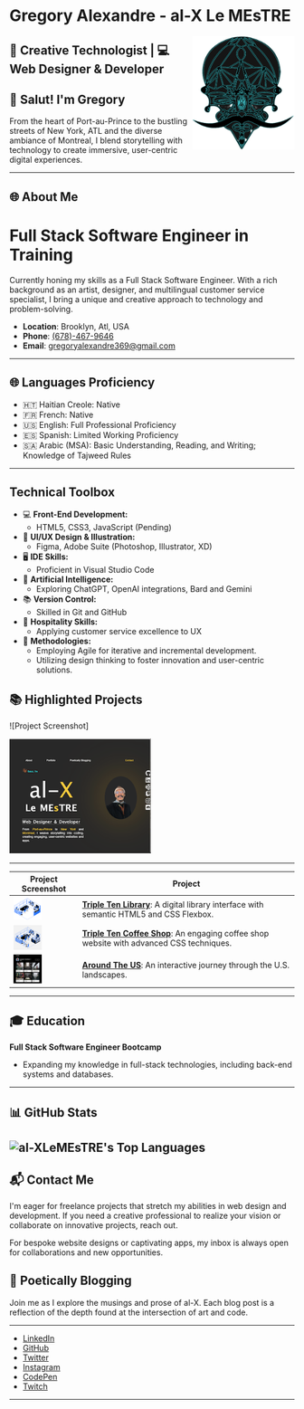 # Gregory Alexandre - al-X Le MEsTRE #

<img src="images/Footer/Gregory&apos;s porfolio copy.png" alt="Gregory's Logo" width="180" height="200" align="right">

## 🚀 Creative Technologist | 💻 Web Designer & Developer

## 👋 Salut! I'm Gregory

From the heart of Port-au-Prince to the bustling streets of New York, ATL and the diverse ambiance of Montreal, I blend storytelling with technology to create immersive, user-centric digital experiences.

---

## 🌐 About Me

# Full Stack Software Engineer in Training

Currently honing my skills as a Full Stack Software Engineer. With a rich background as an artist, designer, and multilingual customer service specialist, I bring a unique and creative approach to technology and problem-solving.

- **Location**: Brooklyn, Atl, USA
- **Phone**: [(678)-467-9646](tel:+16784679646)
- **Email**: [gregoryalexandre369@gmail.com](mailto:gregoryalexandre369@gmail.com)

---

## 🌐 Languages Proficiency

- 🇭🇹 Haitian Creole: Native
- 🇫🇷 French: Native
- 🇺🇸 English: Full Professional Proficiency
- 🇪🇸 Spanish: Limited Working Proficiency
- 🇸🇦 Arabic (MSA): Basic Understanding, Reading, and Writing; Knowledge of Tajweed Rules

---

## Technical Toolbox

- 💻 **Front-End Development:**
  - HTML5, CSS3, JavaScript (Pending)
- 🧰 **UI/UX Design & Illustration:**
  - Figma, Adobe Suite (Photoshop, Illustrator, XD)
- 🖥️ **IDE Skills:**
  - Proficient in Visual Studio Code
- 🤖 **Artificial Intelligence:**
  - Exploring ChatGPT, OpenAI integrations, Bard and Gemini
- 📚 **Version Control:**
  - Skilled in Git and GitHub
- 🌟 **Hospitality Skills:**
  - Applying customer service excellence to UX
- 🔄 **Methodologies:**
  - Employing Agile for iterative and incremental development.
  - Utilizing design thinking to foster innovation and user-centric solutions.

## 📚 Highlighted Projects

![Project Screenshot]

<p align="left">
  <img src="/images/projects/al-x | Le MEsTRE.png" alt="Project Screenshot" width="250">
</p>

---

| Project Screenshot                                                                                      | Project                                                                                                                                  |
| ------------------------------------------------------------------------------------------------------- | ---------------------------------------------------------------------------------------------------------------------------------------- |
| <img src="./images/projects/inside_the_library.png" alt="Triple Ten Library Screenshot" width="50">     | **[Triple Ten Library](https://al-xlemestre.github.io/Library/)**: A digital library interface with semantic HTML5 and CSS Flexbox.      |
| <img src="./images/projects/inside_coffee_shop.png" alt="Triple Ten Coffee Shop Screenshot" width="50"> | **[Triple Ten Coffee Shop](https://al-xlemestre.github.io/Coffee_Shop/)**: An engaging coffee shop website with advanced CSS techniques. |
| <img src="./images/projects/Around The US.png" alt="Around The US Screenshot" width="50">               | **[Around The US](https://al-xlemestre.github.io/Arround-The-US/)**: An interactive journey through the U.S. landscapes.                 |

---

## 🎓 Education

**Full Stack Software Engineer Bootcamp**

- Expanding my knowledge in full-stack technologies, including back-end systems and databases.

---

## 📊 GitHub Stats

## ![al-XLeMEsTRE's Top Languages](https://github-readme-stats.vercel.app/api/top-langs/?username=al-XLeMEsTRE&theme=vue-dark&show_icons=true&hide_border=true&layout=compact)

## 📬 Contact Me

I'm eager for freelance projects that stretch my abilities in web design and development. If you need a creative professional to realize your vision or collaborate on innovative projects, reach out.

For bespoke website designs or captivating apps, my inbox is always open for collaborations and new opportunities.

## 🎨 Poetically Blogging

Join me as I explore the musings and prose of al-X. Each blog post is a reflection of the depth found at the intersection of art and code.

---

- [LinkedIn](https://www.linkedin.com/in/gregoryalexandre369/)
- [GitHub](https://github.com/al-XLeMEsTRE)
- [Twitter](https://twitter.com/al_XLeMEsTRE)
- [Instagram](https://instagram.com/al_x_lemestre)
- [CodePen](https://codepen.io/al-XLeMEsTRE)
- [Twitch](https://www.twitch.tv/gregoryalexandre369)

---
